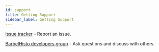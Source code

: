 ```yaml
---
id: support
title: Getting Support
sidebar_label: Getting Support
---
```


[Issue tracker](https://github.com/projectbarbel/barbelhisto-core/issues) - Report an issue.

[BarbelHisto developers group](https://groups.google.com/d/forum/barbelhisto-developers) - Ask questions and discuss with others.